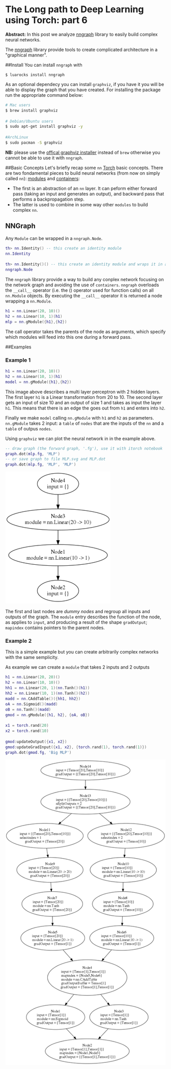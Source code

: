 The Long path to Deep Learning using Torch: part 6
============
**Abstract:** In this post we analyze [nngraph](https://github.com/torch/nngraph) library to easily build complex neural networks.

The [nngraph](https://github.com/torch/nngraph) library provide tools to create complicated architecture in a "graphical manner".

##Install
You can install `nngraph` with
```
$ luarocks install nngraph
```

As an optional dependecy you can install `graphviz`, if you have it you will be able to display the graph that you have created. For installing the package run the appropriate command below:
```zsh
# Mac users
$ brew install graphviz

# Debian/Ubuntu users
$ sudo apt-get install graphviz -y

#ArchLinux
$ sudo pacman -S graphviz
```


**NB:** please use the [offical graphviz installer](http://www.graphviz.org/Download_macos.php) instead of `brew` otherwise you cannot be able to use it with `nngraph`.

##Basic Concepts
Let's briefly recap some `nn` [Torch](https://github.com/torch/torch7/blob/master/README.md) basic concepts. There are two fondamental pieces to build neural networks (from now on simply called `nn`): [modules](deep_learning_with_torch_step_1_nn_module.md) and [containers](deep_learning_with_torch_step_2_nn_containers.md):

- The first is an abstraction of an `nn` layer. It can peform either forward pass (taking an input and generates an output), and backward pass that performs a backpropagation step. 
- The latter is used to combine in some way other `modules` to build complex `nn`.
 
 
## NNGraph

Any `Module` can be wrapped in a `nngraph.Node`.

```lua
th> nn.Identity() -- this create an identity module
nn.Identity

th> nn.Identity()() -- this create an identity module and wraps it in a node
nngraph.Node
```
The `nngraph` library provide a way to build any conplex network focusing on the network graph and avoiding the use of `containers`.
`nngraph` overloads the `__call__` operator (i.e. the () operator used for function calls) on all `nn.Module` objects. By executing the `__call__` operator it is returned a node wrapping a `nn.Module`.

```lua
h1 = nn.Linear(20, 10)()
h2 = nn.Linear(10, 1)(h1)
mlp = nn.gModule({h1},{h2})
```


The call operator takes the parents of the node as arguments, which specify which modules will feed into this one during a forward pass.

##Examples

### Example 1

```lua
h1 = nn.Linear(20, 10)()
h2 = nn.Linear(10, 1)(h1)
model = nn.gModule({h1},{h2})
```

This image above describes a multi layer perceptron with 2 hidden layers. The first layer `h1`  is a Linear transformation from 20 to 10. The second layer gets an input of size 10 and an output of size 1 and takes as input the layer `h1`. This means that there is an edge the goes out from `h1` and enters into `h2`.

Finally we make `model` calling `nn.gModule` with `h1` and `h2` as parameters. `nn.gModule` takes 2 input: a `table` of `nodes` that are the inputs of the `nn` and  a `table` of outpus `nodes`.

Using `graphviz` we can plot the neural network in in the example above.

```lua
-- draw graph (the forward graph, '.fg'), use it with itorch notebook
graph.dot(mlp.fg, 'MLP')
-- or save graph to file MLP.svg and MLP.dot
graph.dot(mlp.fg, 'MLP', 'MLP')
```
![MLP](images/MLP.png)

The first and last nodes are *dummy nodes* and regroup all inputs and outputs of the graph. The `module` entry describes the function of the node, as applies to `input`, and producing a result of the shape `gradOutput`; `mapindex` contains pointers to the parent nodes.

### Example 2

This is a simple example but you can create arbitrarily complex networks with the same semplicity.

As example we can create a `module` that takes 2 inputs and 2 outputs

```lua
h1 = nn.Linear(20, 20)()
h2 = nn.Linear(10, 10)()
hh1 = nn.Linear(20, 1)(nn.Tanh()(h1))
hh2 = nn.Linear(10, 1)(nn.Tanh()(h2))
madd = nn.CAddTable()({hh1, hh2})
oA = nn.Sigmoid()(madd)
oB = nn.Tanh()(madd)
gmod = nn.gModule({h1, h2}, {oA, oB})

x1 = torch.rand(20)
x2 = torch.rand(10)

gmod:updateOutput({x1, x2})
gmod:updateGradInput({x1, x2}, {torch.rand(1), torch.rand(1)})
graph.dot(gmod.fg, 'Big MLP')
```

![BigMLP](images/MLP2.png)
